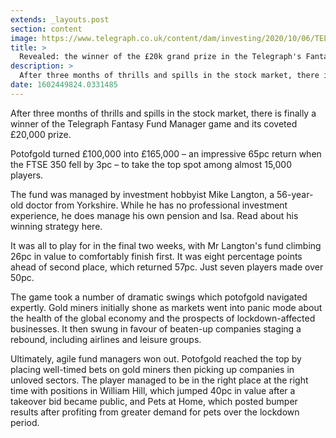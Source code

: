```yaml
--- 
extends: _layouts.post 
section: content 
image: https://www.telegraph.co.uk/content/dam/investing/2020/10/06/TELEMMGLPICT000241230343_trans_NvBQzQNjv4Bqek9vKm18v_rkIPH9w2GMNoGXySPv9M1Jbe0Fc3Bi1Fk.jpeg?impolicy=logo-overlay 
title: > 
  Revealed: the winner of the £20k grand prize in the Telegraph's Fantasy Fund Manager game 
description: > 
  After three months of thrills and spills in the stock market, there is finally a winner of the Telegraph Fantasy Fund Manager game and its coveted £20,000 prize.The fund was managed by investment hobbyist Mike Langton, a 56-year-old doctor from Yorkshire.It was all to play for in the final two weeks, with Mr Langton's fund climbing 26pc in value to comfortably finish first.Gold miners initially shone as markets went into panic mode about the health of the global economy and the prospects of lockdown-affected businesses.Potofgold reached the top by placing well-timed bets on gold miners then picking up companies in unloved sectors. 
date: 1602449824.0331485 
--- 
```

After three months of thrills and spills in the stock market, there is finally a winner of the Telegraph Fantasy Fund Manager game and its coveted £20,000 prize.

Potofgold turned £100,000 into £165,000 – an impressive 65pc return when the FTSE 350 fell by 3pc – to take the top spot among almost 15,000 players.

The fund was managed by investment hobbyist Mike Langton, a 56-year-old doctor from Yorkshire. While he has no professional investment experience, he does manage his own pension and Isa. Read about his winning strategy here.

It was all to play for in the final two weeks, with Mr Langton's fund climbing 26pc in value to comfortably finish first. It was eight percentage points ahead of second place, which returned 57pc. Just seven players made over 50pc.

The game took a number of dramatic swings which potofgold navigated expertly. Gold miners initially shone as markets went into panic mode about the health of the global economy and the prospects of lockdown-affected businesses. It then swung in favour of beaten-up companies staging a rebound, including airlines and leisure groups.

Ultimately, agile fund managers won out. Potofgold reached the top by placing well-timed bets on gold miners then picking up companies in unloved sectors. The player managed to be in the right place at the right time with positions in William Hill, which jumped 40pc in value after a takeover bid became public, and Pets at Home, which posted bumper results after profiting from greater demand for pets over the lockdown period.